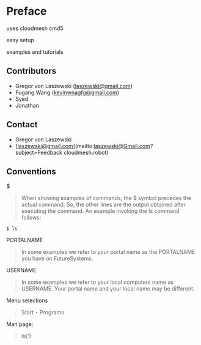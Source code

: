 # Preface

uses cloudmesh cmd5

easy setup

examples and tutorials


## Contributors

* Gregor von Laszewski ([laszewski@gmail.com](laszewski@gmail.com))
* Fugang Wang (kevinwnagfg@gmail.com)
* Syed
* Jonathan


## Contact

* Gregor von Laszewski
* [laszewski@gmail.com](mailto:laszewski@Gmail.com?subject=Feedback cloudmesh.robot)


## Conventions
$ 
> When showing examples of commands, the $ symbol precedes the actual command. So, the other lines are the output obtained after executing the command. An example invoking the ls command follows:

    $ ls
    
PORTALNAME
> In some examples we refer to your portal name as the PORTALNAME you have on FutureSystems.

USERNAME

> In some examples we refer to your local computers name as USERNAME. Your portal name and your local name may be different.

Menu selections

> Start ‣ Programs

Man page:

> ls(1)